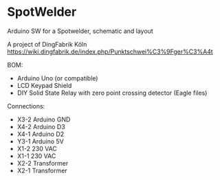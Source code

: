# SpotWelder
Arduino SW for a Spotwelder, schematic and layout

A project of DingFabrik Köln
https://wiki.dingfabrik.de/index.php/Punktschwei%C3%9Fger%C3%A4t

BOM:
- Arduino Uno (or compatible)
- LCD Keypad Shield
- DIY Solid State Relay with zero point crossing detector (Eagle files)
 
Connections:
- X3-2 Arduino GND
- X4-2 Arduino D3
- X4-1 Arduino D2
- Y3-1 Arduino 5V
- X1-2 230 VAC
- X1-1 230 VAC
- X2-2 Transformer 
- X2-1 Transformer
